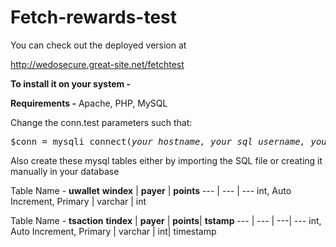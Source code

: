 # Fetch-rewards-test

You can check out the deployed version at

http://wedosecure.great-site.net/fetchtest

**To install it on your system -**

**Requirements -** Apache, PHP, MySQL

Change the conn.test parameters such that:

<pre>
$conn = mysqli_connect(<i>your_hostname, your_sql_username, your_sql_password, your_database_name</i>);
</pre>

Also create these mysql tables either by importing the SQL file or creating it manually in your database

Table Name - **uwallet**
**windex** | **payer** | **points**
--- | --- | ---
int, Auto Increment, Primary | varchar | int

Table Name - **tsaction**
**tindex** | **payer** | **points**| **tstamp**
--- | --- | ---| ---
int, Auto Increment, Primary | varchar | int| timestamp

